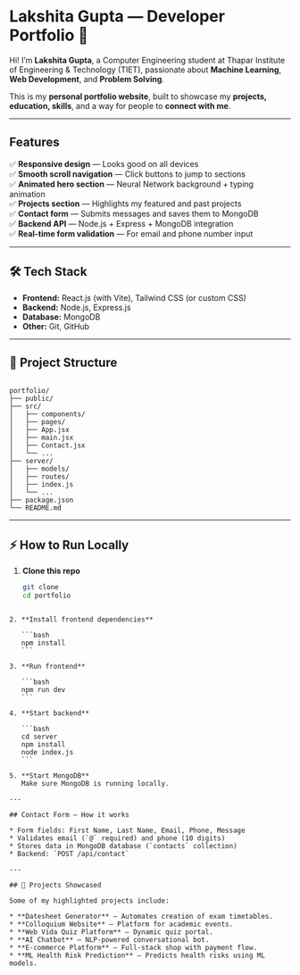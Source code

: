 # Lakshita Gupta — Developer Portfolio 🚀

Hi!  I’m **Lakshita Gupta**, a Computer Engineering student at Thapar Institute of Engineering & Technology (TIET), passionate about **Machine Learning**, **Web Development**, and **Problem Solving**.

This is my **personal portfolio website**, built to showcase my **projects, education, skills**, and a way for people to **connect with me**.

---

## Features

✅ **Responsive design** — Looks good on all devices  
✅ **Smooth scroll navigation** — Click buttons to jump to sections  
✅ **Animated hero section** — Neural Network background + typing animation  
✅ **Projects section** — Highlights my featured and past projects  
✅ **Contact form** — Submits messages and saves them to MongoDB  
✅ **Backend API** — Node.js + Express + MongoDB integration  
✅ **Real-time form validation** — For email and phone number input

---

## 🛠️ Tech Stack

- **Frontend:** React.js (with Vite), Tailwind CSS (or custom CSS)
- **Backend:** Node.js, Express.js
- **Database:** MongoDB
- **Other:** Git, GitHub

---

## 📁 Project Structure

```

portfolio/
├── public/
├── src/
│   ├── components/
│   ├── pages/
│   ├── App.jsx
│   ├── main.jsx
│   ├── Contact.jsx
│   └── ...
├── server/
│   ├── models/
│   ├── routes/
│   ├── index.js
│   └── ...
├── package.json
└── README.md

````

---

## ⚡ How to Run Locally

1. **Clone this repo**
   ```bash
   git clone 
   cd portfolio
````

2. **Install frontend dependencies**

   ```bash
   npm install
   ```

3. **Run frontend**

   ```bash
   npm run dev
   ```

4. **Start backend**

   ```bash
   cd server
   npm install
   node index.js
   ```

5. **Start MongoDB**
   Make sure MongoDB is running locally.

---

## Contact Form — How it works

* Form fields: First Name, Last Name, Email, Phone, Message
* Validates email (`@` required) and phone (10 digits)
* Stores data in MongoDB database (`contacts` collection)
* Backend: `POST /api/contact`

---

## 📌 Projects Showcased

Some of my highlighted projects include:

* **Datesheet Generator** — Automates creation of exam timetables.
* **Colloquium Website** — Platform for academic events.
* **Web Vida Quiz Platform** — Dynamic quiz portal.
* **AI Chatbot** — NLP-powered conversational bot.
* **E-commerce Platform** — Full-stack shop with payment flow.
* **ML Health Risk Prediction** — Predicts health risks using ML models.

